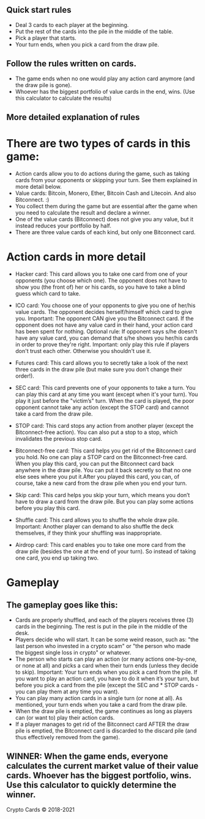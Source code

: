 
## Quick start rules

* Deal 3 cards to each player at the beginning.
* Put the rest of the cards into the pile in the middle of the table.
* Pick a player that starts.
* Your turn ends, when you pick a card from the draw pile.

## Follow the rules written on cards.

* The game ends when no one would play any action card anymore (and the draw pile is gone).
* Whoever has the biggest portfolio of value cards in the end, wins. (Use this calculator to calculate the results)

## More detailed explanation of rules


# There are two types of cards in this game:

* Action cards allow you to do actions during the game, such as taking cards from your opponents or skipping your turn. See them explained in more detail below.
* Value cards: Bitcoin, Monero, Ether, Bitcoin Cash and Litecoin. And also Bitconnect. :)
* You collect them during the game but are essential after the game when you need to calculate the result and declare a winner.
* One of the value cards (Bitconnect) does not give you any value, but it instead reduces your portfolio by half.
* There are three value cards of each kind, but only one Bitconnect card.

# Action cards in more detail

* Hacker card: This card allows you to take one card from one of your opponents (you choose which one). The opponent does not have to show you (the front of) her or his cards, so you have to take a blind guess which card to take.

* ICO card: You choose one of your opponents to give you one of her/his value cards. The opponent decides herself/himself which card to give you. Important: The opponent CAN give you the Bitconnect card. If the opponent does not have any value card in their hand, your action card has been spent for nothing. Optional rule: If opponent says s/he doesn't have any value card, you can demand that s/he shows you her/his cards in order to prove they're right. Important: only play this rule if players don't trust each other. Otherwise you shouldn't use it.

* Futures card: This card allows you to secretly take a look of the next three cards in the draw pile (but make sure you don’t change their order!).

* SEC card: This card prevents one of your opponents to take a turn. You can play this card at any time you want (except when it's your turn). You play it just before the "victim’s" turn. When the card is played, the poor opponent cannot take any action (except the STOP card) and cannot take a card from the draw pile.

* STOP card: This card stops any action from another player (except the Bitconnect-free action). You can also put a stop to a stop, which invalidates the previous stop card.

* Bitconnect-free card: This card helps you get rid of the Bitconnect card you hold. No one can play a STOP card on the Bitconnect-free card. When you play this card, you can put the Bitconnect card back anywhere in the draw pile. You can put it back secretly so that no one else sees where you put it.After you played this card, you can, of course, take a new card from the draw pile when you end your turn.

* Skip card: This card helps you skip your turn, which means you don’t have to draw a card from the draw pile. But you can play some actions before you play this card.

* Shuffle card: This card allows you to shuffle the whole draw pile. Important: Another player can demand to also shuffle the deck themselves, if they think your shuffling was inappropriate.

* Airdrop card: This card enables you to take one more card from the draw pile (besides the one at the end of your turn). So instead of taking one card, you end up taking two.

# Gameplay
## The gameplay goes like this:

* Cards are properly shuffled, and each of the players receives three (3) cards in the beginning. The rest is put in the pile in the middle of the desk.
* Players decide who will start. It can be some weird reason, such as: "the last person who invested in a crypto scam" or "the person who made the biggest single loss in crypto" or whatever.
* The person who starts can play an action (or many actions one-by-one, or none at all) and picks a card when their turn ends (unless they decide to skip). Important: Your turn ends when you pick a card from the pile. If you want to play an action card, you have to do it when it’s your turn, but before you pick a card from the pile (except the SEC and * STOP cards - you can play them at any time you want).
* You can play many action cards in a single turn (or none at all). As mentioned, your turn ends when you take a card from the draw pile.
* When the draw pile is emptied, the game continues as long as players can (or want to) play their action cards.
* If a player manages to get rid of the Bitconnect card AFTER the draw pile is emptied, the Bitconnect card is discarded to the discard pile (and thus effectively removed from the game).


## WINNER: When the game ends, everyone calculates the current market value of their value cards. Whoever has the biggest portfolio, wins. Use this calculator to quickly determine the winner.

Crypto Cards © 2018-2021
